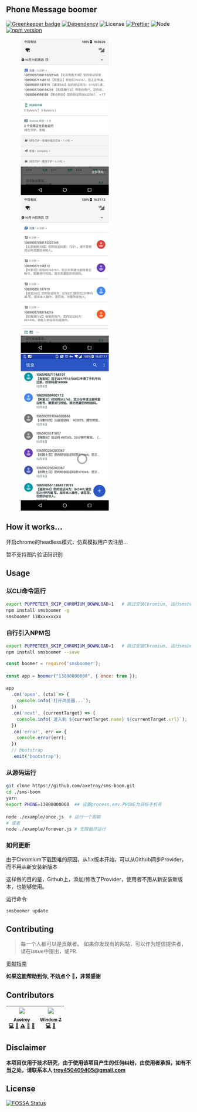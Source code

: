 ## Phone Message boomer

[![Greenkeeper badge](https://badges.greenkeeper.io/axetroy/sms-boom.svg)](https://greenkeeper.io/)
[![Dependency](https://david-dm.org/axetroy/smsboomer.svg)](https://david-dm.org/axetroy/smsboomer)
![License](https://img.shields.io/badge/license-Apache-green.svg)
[![Prettier](https://img.shields.io/badge/Code%20Style-Prettier-green.svg)](https://github.com/prettier/prettier)
![Node](https://img.shields.io/badge/node-%3E=7.6-blue.svg?style=flat-square)
[![npm version](https://badge.fury.io/js/smsboomer.svg)](https://badge.fury.io/js/smsboomer)

<figure class="third">
    <img src="https://github.com/axetroy/sms-boom/raw/master/screenshot1.jpg" width="240" height="427">
    <img src="https://github.com/axetroy/sms-boom/raw/master/screenshot2.jpg" width="240" height="427">
    <img src="https://github.com/axetroy/sms-boom/raw/master/screenshot3.jpg" width="240" height="427">
</figure>

## How it works...

开启chrome的headless模式，仿真模拟用户去注册...

暂不支持图片验证码识别

## Usage

###  以CLI命令运行

```bash
export PUPPETEER_SKIP_CHROMIUM_DOWNLOAD=1   # 跳过安装Chromium, 运行smsbooer时安装
npm install smsboomer -g
smsboomer 138xxxxxxxx
```

### 自行引入NPM包

```bash
export PUPPETEER_SKIP_CHROMIUM_DOWNLOAD=1   # 跳过安装Chromium, 运行smsbooer时安装
npm install smsboomer --save
```

```javascript
const boomer = require('smsboomer');

const app = boomer("13800000000", { once: true });

app
  .on('open', (ctx) => {
    console.info(`打开浏览器...`);
  })
  .on('next', (currentTarget) => {
    console.info(`进入到 ${currentTarget.name} ${currentTarget.url}`);
  })
  .on('error', err => {
    console.error(err);
  })
  // bootstrap
  .emit('bootstrap');
```

### 从源码运行

```bash
git clone https://github.com/axetroy/sms-boom.git
cd ./sms-boom
yarn
export PHONE=13800000000  ## 设置process.env.PHONE为目标手机号

node ./example/once.js  # 运行一个周期
# 或者
node ./example/forever.js # 无限循环运行
```

### 如何更新

由于Chromium下载困难的原因，从1.x版本开始，可以从Github同步Provider，而不用从新安装新版本

这样做的目的是，Github上，添加/修改了Provider，使用者不用从新安装新版本，也能够使用。

运行命令

```bash
smsboomer update
```

## Contributing

> 每一个人都可以是贡献者。
> 如果你发现有的网站，可以作为短信提供者，请在issue中提出，或PR.

[贡献指南](https://github.com/axetroy/sms-boom/blob/master/CONTRIBUTING.md)

**如果这能帮助到你, 不妨点个 :star2:，非常感谢**

## Contributors

<!-- ALL-CONTRIBUTORS-LIST:START - Do not remove or modify this section -->
| [<img src="https://avatars1.githubusercontent.com/u/9758711?v=3" width="100px;"/><br /><sub>Axetroy</sub>](http://axetroy.github.io)<br />[💻](https://github.com/axetroy/sms-boom/commits?author=axetroy "Code") [🔌](#plugin-axetroy "Plugin/utility libraries") [⚠️](https://github.com/axetroy/sms-boom/commits?author=axetroy "Tests") [🐛](https://github.com/axetroy/sms-boom/issues?q=author%3Aaxetroy "Bug reports") [🎨](#design-axetroy "Design") | [<img src="https://avatars0.githubusercontent.com/u/14875359?v=3" width="100px;"/><br /><sub>Windom Z</sub>](http://windomz.github.io/)<br />[💻](https://github.com/axetroy/sms-boom/commits?author=WindomZ "Code") [📖](https://github.com/axetroy/sms-boom/commits?author=WindomZ "Documentation") |
| :---: | :---: |
<!-- ALL-CONTRIBUTORS-LIST:END -->

## Disclaimer

**本项目仅用于技术研究，由于使用该项目产生的任何纠纷，由使用者承担，如有不当之处，请联系本人 troy450409405@gmail.com**

## License

[![FOSSA Status](https://app.fossa.io/api/projects/git%2Bgithub.com%2Faxetroy%2Fsms-boom.svg?type=large)](https://app.fossa.io/projects/git%2Bgithub.com%2Faxetroy%2Fsms-boom?ref=badge_large)
